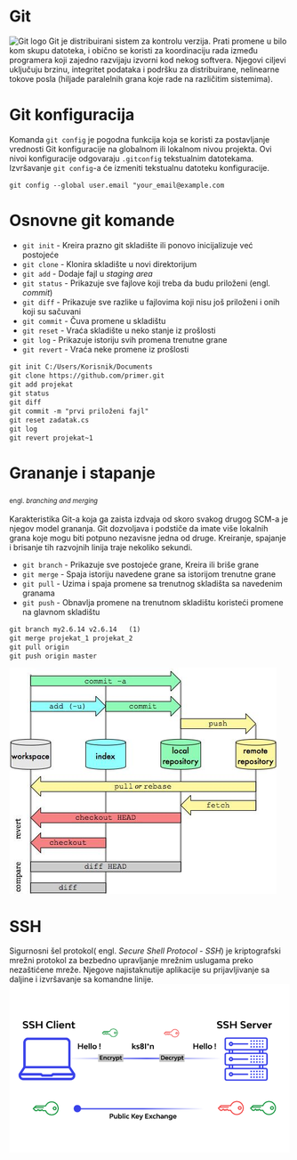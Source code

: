 # Git
![Git logo](https://git-scm.com/images/logos/downloads/Git-Logo-2Color.svg)
Git je distribuirani sistem za kontrolu verzija. Prati promene u bilo kom skupu datoteka, i obično se koristi za koordinaciju rada između programera koji zajedno razvijaju izvorni kod nekog softvera. Njegovi ciljevi uključuju brzinu, integritet podataka i podršku za distribuirane, nelinearne tokove posla (hiljade paralelnih grana koje rade na različitim sistemima).
# Git konfiguracija
Komanda `git config` je pogodna funkcija koja se koristi za postavljanje vrednosti Git konfiguracije na globalnom ili lokalnom nivou projekta. Ovi nivoi konfiguracije odgovaraju `.gitconfig` tekstualnim datotekama. Izvršavanje `git config`-a će izmeniti tekstualnu datoteku konfiguracije.
```
git config --global user.email "your_email@example.com
```
# Osnovne git komande
* `git init` - Kreira prazno git skladište ili ponovo inicijalizuje već postojeće
* `git clone` - Klonira skladište u novi direktorijum
* `git add` - Dodaje fajl u _staging area_
* `git status` - Prikazuje sve fajlove koji treba da budu priloženi (engl. _commit_)
* `git diff` - Prikazuje sve razlike u fajlovima koji nisu još priloženi i onih koji su sačuvani
* `git commit` - Čuva promene u skladištu
* `git reset` - Vraća skladište u neko stanje iz prošlosti
* `git log` - Prikazuje istoriju svih promena trenutne grane
* `git revert` - Vraća neke promene iz prošlosti
```
git init C:/Users/Korisnik/Documents
git clone https://github.com/primer.git
git add projekat
git status
git diff
git commit -m "prvi priloženi fajl"
git reset zadatak.cs
git log
git revert projekat~1
```
# Grananje i stapanje
<sub> engl. _branching and merging_ </sub>
<br />
<br />
Karakteristika Git-a koja ga zaista izdvaja od skoro svakog drugog SCM-a je njegov model grananja. Git dozvoljava i podstiče da imate više lokalnih grana koje mogu biti potpuno nezavisne jedna od druge. Kreiranje, spajanje i brisanje tih razvojnih linija traje nekoliko sekundi.
* `git branch` - Prikazuje sve postojeće grane, Kreira ili briše grane
* `git merge` - Spaja istoriju navedene grane sa istorijom trenutne grane
* `git pull` - Uzima i spaja promene sa trenutnog skladišta sa navedenim granama
* `git push` - Obnavlja promene na trenutnom skladištu koristeći promene na glavnom skladištu
```
git branch my2.6.14 v2.6.14   (1)
git merge projekat_1 projekat_2
git pull origin
git push origin master
```
![Git functions](./img/gitFunction.jpg)
# SSH
Sigurnosni šel protokol( engl. _Secure Shell Protocol - SSH_) je kriptografski mrežni protokol za bezbedno upravljanje mrežnim uslugama preko nezaštićene mreže. Njegove najistaknutije aplikacije su prijavljivanje sa daljine i izvršavanje sa komandne linije.
![Git logo](./img/SSH.png)
